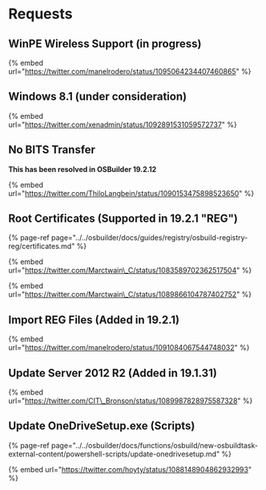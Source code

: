 # Requests

## WinPE Wireless Support \(in progress\)

{% embed url="https://twitter.com/manelrodero/status/1095064234407460865" %}

## Windows 8.1 \(under consideration\)

{% embed url="https://twitter.com/xenadmin/status/1092891531059572737" %}

## No BITS Transfer

**This has been resolved in OSBuilder 19.2.12**

{% embed url="https://twitter.com/ThiloLangbein/status/1090153475898523650" %}

## Root Certificates \(Supported in 19.2.1 "REG"\)

{% page-ref page="../../osbuilder/docs/guides/registry/osbuild-registry-reg/certificates.md" %}

{% embed url="https://twitter.com/Marctwain\_C/status/1083589702362517504" %}

{% embed url="https://twitter.com/Marctwain\_C/status/1089866104787402752" %}

## Import REG Files \(Added in 19.2.1\)

{% embed url="https://twitter.com/manelrodero/status/1091084067544748032" %}

## Update Server 2012 R2 \(Added in 19.1.31\)

{% embed url="https://twitter.com/CIT\_Bronson/status/1089987828975587328" %}

## Update OneDriveSetup.exe \(Scripts\)

{% page-ref page="../../osbuilder/docs/functions/osbuild/new-osbuildtask-external-content/powershell-scripts/update-onedrivesetup.md" %}

{% embed url="https://twitter.com/hoyty/status/1088148904862932993" %}



